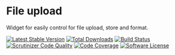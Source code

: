 # File upload

Widget for easily control for file upload, store and format.

[![Latest Stable Version](https://poser.pugx.org/t-kanstantsin/fileupload/v/stable.png)](https://packagist.org/packages/t-kanstantsin/fileupload)
[![Total Downloads](https://poser.pugx.org/t-kanstantsin/fileupload/downloads.png)](https://packagist.org/packages/t-kanstantsin/fileupload)
[![Build Status](https://travis-ci.org/t-kanstantsin/fileupload.svg)](https://travis-ci.org/t-kanstantsin/fileupload)
[![Scrutinizer Code Quality](https://scrutinizer-ci.com/g/t-kanstantsin/fileupload/badges/quality-score.png?b=master)](https://scrutinizer-ci.com/g/t-kanstantsin/fileupload/?branch=master)
[![Code Coverage](https://scrutinizer-ci.com/g/t-kanstantsin/fileupload/badges/coverage.png?b=master)](https://scrutinizer-ci.com/g/t-kanstantsin/fileupload/?branch=master)
[![Software License](https://img.shields.io/badge/license-MIT-brightgreen.svg)](LICENSE)
